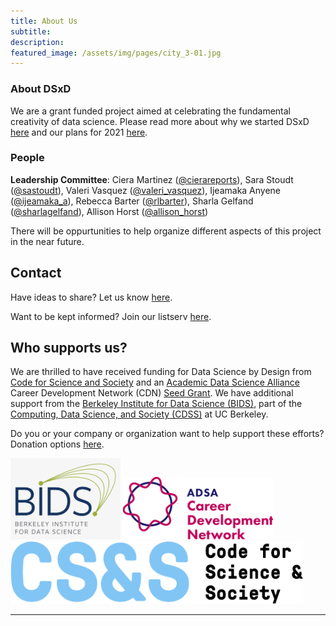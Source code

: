 ```yaml
---
title: About Us
subtitle: 
description: 
featured_image: /assets/img/pages/city_3-01.jpg
---
```


### About DSxD

We are a grant funded project aimed at celebrating the fundamental creativity of data science. Please read more about why we started DSxD [here](../blog/dsxd-announce) and our plans for 2021 [here](../blog/dsxd-overview). 

### People

**Leadership Committee**: Ciera Martinez ([@cierareports](https://twitter.com/CieraReports)), Sara Stoudt ([@sastoudt](https://twitter.com/sastoudt)), Valeri Vasquez ([@valeri_vasquez](https://twitter.com/valeri_vasquez)), Ijeamaka Anyene ([@ijeamaka_a](https://twitter.com/ijeamaka_a)), Rebecca Barter ([@rlbarter](https://twitter.com/rlbarter)), Sharla Gelfand ([@sharlagelfand](https://twitter.com/sharlagelfand)), Allison Horst ([@allison_horst](https://twitter.com/allison_horst))


There will be oppurtunities to help organize different aspects of this project in the near future. 

## Contact

Have ideas to share? Let us know [here](https://docs.google.com/forms/d/e/1FAIpQLSdprP0oGESh9bMnL9WSQZqSKAwcNHOT0z2Gjljz23U-2okJhA/viewform).

Want to be kept informed? Join our listserv [here](https://groups.google.com/u/0/g/datasciencebydesign?pli=1).

## Who supports us?

We are thrilled to have received funding for Data Science by Design from [Code for Science and Society](https://codeforscience.org/) and an [Academic Data Science Alliance](https://academicdatascience.org/) Career Development Network (CDN) [Seed Grant](https://academicdatascience.org/cdn/seed-grants). We have additional support from the [Berkeley Institute for Data Science (BIDS)](https://bids.berkeley.edu/), part of the [Computing, Data Science, and Society (CDSS)](https://data.berkeley.edu/) at UC Berkeley.

Do you or your company or organization want to help support these efforts? Donation options [here](https://opencollective.com/data-science-by-design).


<img src="../assets/img/bids.jpg" alt="Berkeley Institute for Data Science Logo" height="130">
<img src="../assets/img/cdn.png" alt="Acedemic Data Science Alliance Career Development Network Logo" height="100">
<img src="../assets/img/css.png" alt="Code for Science and Society Logo" height="100">



<!-- {% include components/teams/team-carousel-1.html %}
 -->
---

<!-- {% include components/teams/team-carousel-2.html %} -->

<!-- ---
```components/teams/team-carousel-3.html ```
{% include components/teams/team-carousel-3.html %}

---
```components/teams/team-carousel-4.html ```
{% include components/teams/team-carousel-4.html %}

---
```components/teams/team-carousel-5.html ```
{% include components/teams/team-carousel-5.html %} -->